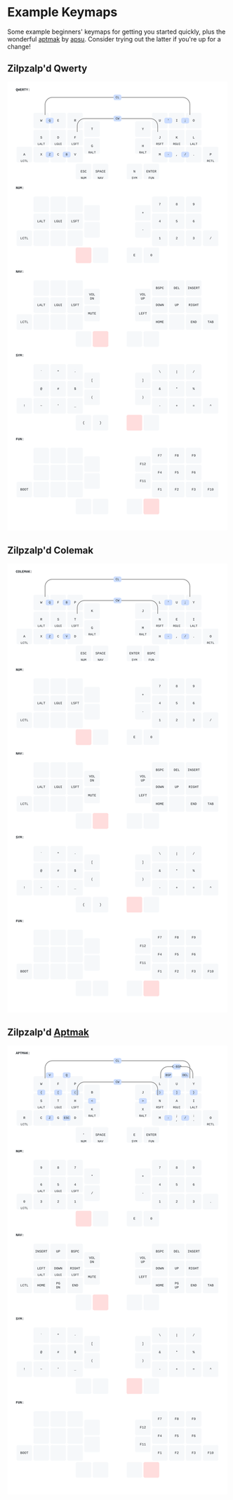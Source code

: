 # Example Keymaps
Some example beginners' keymaps for getting you started quickly, plus the wonderful [aptmak](https://github.com/apsu/aptmak) by [apsu](https://github.com/apsu).
Consider trying out the latter if you're up for a change!

## Zilpzalp'd Qwerty
![zz_qwerty](../img/zilpzalped_qwerty_km.svg)

## Zilpzalp'd Colemak
![zz_colemak](../img/zilpzalped_colemak_km.svg)

## Zilpzalp'd [Aptmak](https://github.com/apsu/aptmak)
![zz_aptmak](../img/zilpzalped_aptmak_km.svg)
